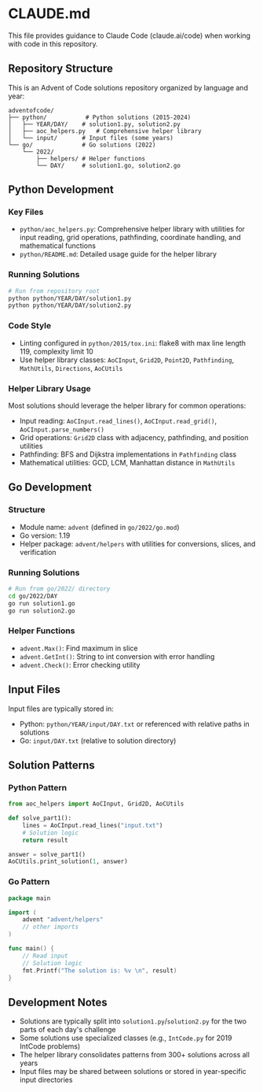 # CLAUDE.md

This file provides guidance to Claude Code (claude.ai/code) when working with code in this repository.

## Repository Structure

This is an Advent of Code solutions repository organized by language and year:

```
adventofcode/
├── python/           # Python solutions (2015-2024)
│   ├── YEAR/DAY/    # solution1.py, solution2.py
│   ├── aoc_helpers.py   # Comprehensive helper library
│   └── input/       # Input files (some years)
└── go/              # Go solutions (2022)
    └── 2022/
        ├── helpers/ # Helper functions
        └── DAY/     # solution1.go, solution2.go
```

## Python Development

### Key Files
- `python/aoc_helpers.py`: Comprehensive helper library with utilities for input reading, grid operations, pathfinding, coordinate handling, and mathematical functions
- `python/README.md`: Detailed usage guide for the helper library

### Running Solutions
```bash
# Run from repository root
python python/YEAR/DAY/solution1.py
python python/YEAR/DAY/solution2.py
```

### Code Style
- Linting configured in `python/2015/tox.ini`: flake8 with max line length 119, complexity limit 10
- Use helper library classes: `AoCInput`, `Grid2D`, `Point2D`, `Pathfinding`, `MathUtils`, `Directions`, `AoCUtils`

### Helper Library Usage
Most solutions should leverage the helper library for common operations:
- Input reading: `AoCInput.read_lines()`, `AoCInput.read_grid()`, `AoCInput.parse_numbers()`
- Grid operations: `Grid2D` class with adjacency, pathfinding, and position utilities
- Pathfinding: BFS and Dijkstra implementations in `Pathfinding` class
- Mathematical utilities: GCD, LCM, Manhattan distance in `MathUtils`

## Go Development

### Structure
- Module name: `advent` (defined in `go/2022/go.mod`)
- Go version: 1.19
- Helper package: `advent/helpers` with utilities for conversions, slices, and verification

### Running Solutions
```bash
# Run from go/2022/ directory
cd go/2022/DAY
go run solution1.go
go run solution2.go
```

### Helper Functions
- `advent.Max()`: Find maximum in slice
- `advent.GetInt()`: String to int conversion with error handling
- `advent.Check()`: Error checking utility

## Input Files

Input files are typically stored in:
- Python: `python/YEAR/input/DAY.txt` or referenced with relative paths in solutions
- Go: `input/DAY.txt` (relative to solution directory)

## Solution Patterns

### Python Pattern
```python
from aoc_helpers import AoCInput, Grid2D, AoCUtils

def solve_part1():
    lines = AoCInput.read_lines("input.txt")
    # Solution logic
    return result

answer = solve_part1()
AoCUtils.print_solution(1, answer)
```

### Go Pattern
```go
package main

import (
    advent "advent/helpers"
    // other imports
)

func main() {
    // Read input
    // Solution logic
    fmt.Printf("The solution is: %v \n", result)
}
```

## Development Notes

- Solutions are typically split into `solution1.py`/`solution2.py` for the two parts of each day's challenge
- Some solutions use specialized classes (e.g., `IntCode.py` for 2019 IntCode problems)
- The helper library consolidates patterns from 300+ solutions across all years
- Input files may be shared between solutions or stored in year-specific input directories